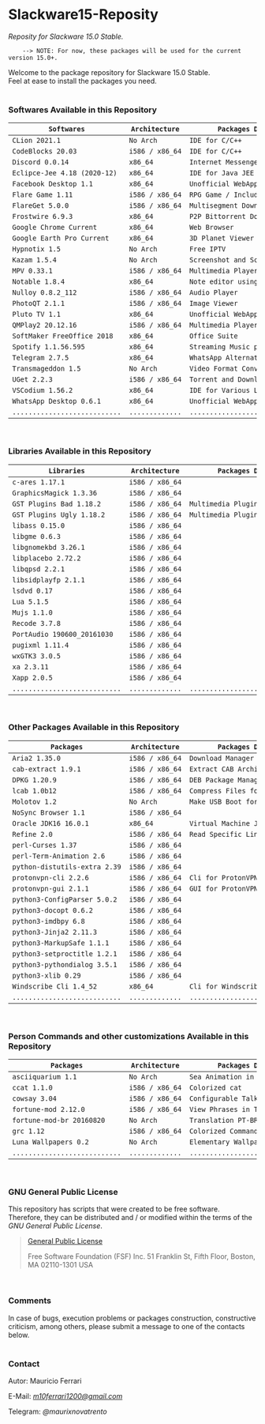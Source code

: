 # Slackware15-Reposity
*Reposity for Slackware 15.0 Stable.*

        --> NOTE: For now, these packages will be used for the current version 15.0+.

Welcome to the package repository for Slackware 15.0 Stable.<br/>
Feel at ease to install the packages you need.
<br/><br/>

### Softwares Available in this Repository

| `Softwares`                   | `Architecture`  | `Packages Description`               | `Required By`              |
|-------------------------------|-----------------|--------------------------------------|----------------------------|
| `CLion 2021.1`                | `No Arch`       | `IDE for C/C++`                      |                            |
| `CodeBlocks 20.03`            | `i586 / x86_64` | `IDE for C/C++`                      |                            |
| `Discord 0.0.14`              | `x86_64`        | `Internet Messenger`                 |                            |
| `Eclipce-Jee 4.18 (2020-12)`  | `x86_64`        | `IDE for Java JEE`                   |                            |
| `Facebook Desktop 1.1`        | `x86_64`        | `Unofficial WebApp for Facebook`     |                            |
| `Flare Game 1.11`             | `i586 / x86_64` | `RPG Game / Include Engine`          |                            |
| `FlareGet 5.0.0`              | `i586 / x86_64` | `Multisegment Download Manager`      |                            |
| `Frostwire 6.9.3`             | `x86_64`        | `P2P Bittorrent Downloader`          |                            |
| `Google Chrome Current`       | `x86_64`        | `Web Browser`                        |                            |
| `Google Earth Pro Current`    | `x86_64`        | `3D Planet Viewer`                   |                            |
| `Hypnotix 1.5`                | `No Arch`       | `Free IPTV`                          |                            |
| `Kazam 1.5.4`                 | `No Arch`       | `Screenshot and Screencast`          |                            |
| `MPV 0.33.1`                  | `i586 / x86_64` | `Multimedia Player`                  | `Hypnotix`                 |
| `Notable 1.8.4`               | `x86_64`        | `Note editor using Markdown`         |                            |
| `Nulloy 0.8.2_112`            | `i586 / x86_64` | `Audio Player`                       |                            |
| `PhotoQT 2.1.1`               | `i586 / x86_64` | `Image Viewer`                       |                            |
| `Pluto TV 1.1`                | `x86_64`        | `Unofficial WebApp for Pluto TV`     |                            |
| `QMPlay2 20.12.16`            | `i586 / x86_64` | `Multimedia Player`                  |                            |
| `SoftMaker FreeOffice 2018`   | `x86_64`        | `Office Suite`                       |                            |
| `Spotify 1.1.56.595`          | `x86_64`        | `Streaming Music player`             |                            |
| `Telegram 2.7.5`              | `x86_64`        | `WhatsApp Alternative`               |                            |
| `Transmageddon 1.5`           | `No Arch`       | `Video Format Conversion Tool`       |                            |
| `UGet 2.2.3`                  | `i586 / x86_64` | `Torrent and Download Manager`       |                            |
| `VSCodium 1.56.2`             | `x86_64`        | `IDE for Various Languages`          |                            |
| `WhatsApp Desktop 0.6.1`      | `x86_64`        | `Unofficial WebApp - WhatsApp Web`   |                            |
| `...........................` | `.............` | `..................................` | `........................` |

<br/>

### Libraries Available in this Repository

| `Libraries`                   | `Architecture`  | `Packages Description`               | `Required By`              |
|-------------------------------|-----------------|--------------------------------------|----------------------------|
| `c-ares 1.17.1`               | `i586 / x86_64` |                                      | `Aria2`                    |
| `GraphicsMagick 1.3.36`       | `i586 / x86_64` |                                      | `PhotoQT`                  |
| `GST Plugins Bad 1.18.2`      | `i586 / x86_64` | `Multimedia Plugin`                  | `Nulloy, Transmageddon`    |
| `GST Plugins Ugly 1.18.2`     | `i586 / x86_64` | `Multimedia Plugin`                  | `Nulloy, Transmageddon`    |
| `libass 0.15.0`               | `i586 / x86_64` |                                      | `QMPlay2, MPV`             |
| `libgme 0.6.3`                | `i586 / x86_64` |                                      | `QMPlay2`                  |
| `libgnomekbd 3.26.1`          | `i586 / x86_64` |                                      | `Xapp`                     |
| `libplacebo 2.72.2`           | `i586 / x86_64` |                                      | `MPV`                      |
| `libqpsd 2.2.1`               | `i586 / x86_64` |                                      | `PhotoQT`                  |
| `libsidplayfp 2.1.1`          | `i586 / x86_64` |                                      | `QMPlay2`                  |
| `lsdvd 0.17`                  | `i586 / x86_64` |                                      | `Transmageddon`            |
| `Lua 5.1.5`                   | `i586 / x86_64` |                                      | `MPV`                      |
| `Mujs 1.1.0`                  | `i586 / x86_64` |                                      | `MPV`                      |
| `Recode 3.7.8`                | `i586 / x86_64` |                                      | `fortune-mod`              |
| `PortAudio 190600_20161030`   | `i586 / x86_64` |                                      | `QMPlay2`                  |
| `pugixml 1.11.4`              | `i586 / x86_64` |                                      | `PhotoQT`                  |
| `wxGTK3 3.0.5`                | `i586 / x86_64` |                                      | `CodeBlocks`               |
| `xa 2.3.11`                   | `i586 / x86_64` |                                      | `libsidplayfp`             |
| `Xapp 2.0.5`                  | `i586 / x86_64` |                                      | `Hypnotix`                 |
| `...........................` | `.............` | `..................................` | `........................` |

<br/>

### Other Packages Available in this Repository

| `Packages`                    | `Architecture`  | `Packages Description`               | `Required By`              |
|-------------------------------|-----------------|--------------------------------------|----------------------------|
| `Aria2 1.35.0`                | `i586 / x86_64` | `Download Manager for Terminal`      | `UGet`                     |
| `cab-extract 1.9.1`           | `i586 / x86_64` | `Extract CAB Archives`               |                            |
| `DPKG 1.20.9`                 | `i586 / x86_64` | `DEB Package Manager`                |                            |
| `lcab 1.0b12`                 | `i586 / x86_64` | `Compress Files for CAB Archives`    |                            |
| `Molotov 1.2`                 | `No Arch`       | `Make USB Boot for Windows 10`       |                            |
| `NoSync Browser 1.1`          | `i586 / x86_64` |                                      |                            |
| `Oracle JDK16 16.0.1`         | `x86_64`        | `Virtual Machine Java`               | `FrostWire`                |
| `Refine 2.0`                  | `i586 / x86_64` | `Read Specific Lines of Text Files`  |                            |
| `perl-Curses 1.37`            | `i586 / x86_64` |                                      | `perl-Term-Animation`      |
| `perl-Term-Animation 2.6`     | `i586 / x86_64` |                                      | `asciiquarium`             |
| `python-distutils-extra 2.39` | `i586 / x86_64` |                                      | `Kazam`                    |
| `protonvpn-cli 2.2.6`         | `i586 / x86_64` | `Cli for ProtonVPN`                  |                            |
| `protonvpn-gui 2.1.1`         | `i586 / x86_64` | `GUI for ProtonVPN`                  |                            |
| `python3-ConfigParser 5.0.2`  | `i586 / x86_64` |                                      | `protonvpn-gui`            |
| `python3-docopt 0.6.2`        | `i586 / x86_64` |                                      | `protonvpn-cli`            |
| `python3-imdbpy 6.8`          | `i586 / x86_64` |                                      | `Hypnotix`                 |
| `python3-Jinja2 2.11.3`       | `i586 / x86_64` |                                      | `protonvpn-cli`            |
| `python3-MarkupSafe 1.1.1`    | `i586 / x86_64` |                                      | `python3-Jinja2`           |
| `python3-setproctitle 1.2.1`  | `i586 / x86_64` |                                      | `Hypnotix`                 |
| `python3-pythondialog 3.5.1`  | `i586 / x86_64` |                                      | `protonvpn-cli`            |
| `python3-xlib 0.29`           | `i586 / x86_64` |                                      | `Kazam`                    |
| `Windscribe Cli 1.4_52`       | `x86_64`        | `Cli for Windscribe VPN`             |                            |
| `...........................` | `.............` | `..................................` | `........................` |

<br/>

### Person Commands and other customizations Available in this Repository

| `Packages`                    | `Architecture`  | `Packages Description`               | `Required By`              |
|-------------------------------|-----------------|--------------------------------------|----------------------------|
| `asciiquarium 1.1`            | `No Arch`       | `Sea Animation in ASCII Art`         |                            |
| `ccat 1.1.0`                  | `i586 / x86_64` | `Colorized cat`                      |                            |
| `cowsay 3.04`                 | `i586 / x86_64` | `Configurable Talking Cow`           |                            |
| `fortune-mod 2.12.0`          | `i586 / x86_64` | `View Phrases in Terminal`           | `fortune-mod-br`           |
| `fortune-mod-br 20160820`     | `No Arch`       | `Translation PT-BR for fortune-mod`  |                            |
| `grc 1.12`                    | `i586 / x86_64` | `Colorized Commands`                 |                            |
| `Luna Wallpapers 0.2`         | `No Arch`       | `Elementary Wallpapers`              |                            |
| `...........................` | `.............` | `..................................` | `........................` |

<br/>

### GNU General Public License

This repository has scripts that were created to be free software.<br/>
Therefore, they can be distributed and / or modified within the terms of the *GNU General Public License*.

>[General Public License](https://pt.wikipedia.org/wiki/GNU_General_Public_License)
>
>Free Software Foundation (FSF) Inc. 51 Franklin St, Fifth Floor, Boston, MA 02110-1301 USA
<br/>

### Comments

In case of bugs, execution problems or packages construction, constructive criticism, among others, please submit a message to one of the contacts below.
<br/><br/>

### Contact

Autor: Mauricio Ferrari

E-Mail: *m10ferrari1200@gmail.com*

Telegram: *@maurixnovatrento*

